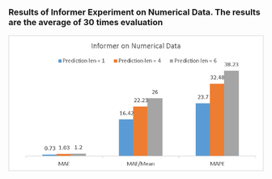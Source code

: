 ### Results of Informer Experiment on Numerical Data. The results are the average of 30 times evaluation
![Screenshot](Informer_on_Numerical_Data.png)